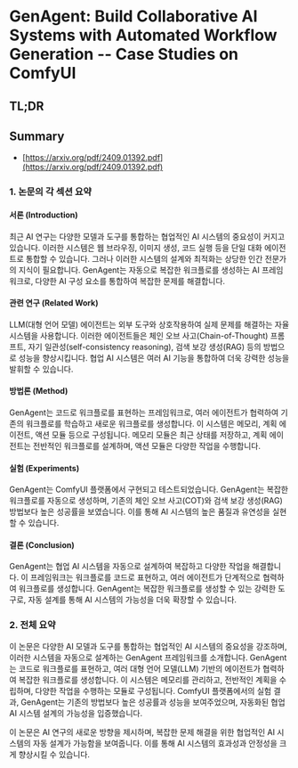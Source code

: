 # GenAgent: Build Collaborative AI Systems with Automated Workflow Generation -- Case Studies on ComfyUI
## TL;DR
## Summary
- [https://arxiv.org/pdf/2409.01392.pdf](https://arxiv.org/pdf/2409.01392.pdf)

### 1. 논문의 각 섹션 요약

#### 서론 (Introduction)
최근 AI 연구는 다양한 모델과 도구를 통합하는 협업적인 AI 시스템의 중요성이 커지고 있습니다. 이러한 시스템은 웹 브라우징, 이미지 생성, 코드 실행 등을 단일 대화 에이전트로 통합할 수 있습니다. 그러나 이러한 시스템의 설계와 최적화는 상당한 인간 전문가의 지식이 필요합니다. GenAgent는 자동으로 복잡한 워크플로를 생성하는 AI 프레임워크로, 다양한 AI 구성 요소를 통합하여 복잡한 문제를 해결합니다.

#### 관련 연구 (Related Work)
LLM(대형 언어 모델) 에이전트는 외부 도구와 상호작용하여 실제 문제를 해결하는 자율 시스템을 사용합니다. 이러한 에이전트들은 체인 오브 사고(Chain-of-Thought) 프롬프트, 자기 일관성(self-consistency reasoning), 검색 보강 생성(RAG) 등의 방법으로 성능을 향상시킵니다. 협업 AI 시스템은 여러 AI 기능을 통합하여 더욱 강력한 성능을 발휘할 수 있습니다.

#### 방법론 (Method)
GenAgent는 코드로 워크플로를 표현하는 프레임워크로, 여러 에이전트가 협력하여 기존의 워크플로를 학습하고 새로운 워크플로를 생성합니다. 이 시스템은 메모리, 계획 에이전트, 액션 모듈 등으로 구성됩니다. 메모리 모듈은 최근 상태를 저장하고, 계획 에이전트는 전반적인 워크플로를 설계하며, 액션 모듈은 다양한 작업을 수행합니다.

#### 실험 (Experiments)
GenAgent는 ComfyUI 플랫폼에서 구현되고 테스트되었습니다. GenAgent는 복잡한 워크플로를 자동으로 생성하며, 기존의 체인 오브 사고(COT)와 검색 보강 생성(RAG) 방법보다 높은 성공률을 보였습니다. 이를 통해 AI 시스템의 높은 품질과 유연성을 실현할 수 있습니다.

#### 결론 (Conclusion)
GenAgent는 협업 AI 시스템을 자동으로 설계하여 복잡하고 다양한 작업을 해결합니다. 이 프레임워크는 워크플로를 코드로 표현하고, 여러 에이전트가 단계적으로 협력하여 워크플로를 생성합니다. GenAgent는 복잡한 워크플로를 생성할 수 있는 강력한 도구로, 자동 설계를 통해 AI 시스템의 가능성을 더욱 확장할 수 있습니다.

### 2. 전체 요약

이 논문은 다양한 AI 모델과 도구를 통합하는 협업적인 AI 시스템의 중요성을 강조하며, 이러한 시스템을 자동으로 설계하는 GenAgent 프레임워크를 소개합니다. GenAgent는 코드로 워크플로를 표현하고, 여러 대형 언어 모델(LLM) 기반의 에이전트가 협력하여 복잡한 워크플로를 생성합니다. 이 시스템은 메모리를 관리하고, 전반적인 계획을 수립하며, 다양한 작업을 수행하는 모듈로 구성됩니다. ComfyUI 플랫폼에서의 실험 결과, GenAgent는 기존의 방법보다 높은 성공률과 성능을 보여주었으며, 자동화된 협업 AI 시스템 설계의 가능성을 입증했습니다.

이 논문은 AI 연구의 새로운 방향을 제시하며, 복잡한 문제 해결을 위한 협업적인 AI 시스템의 자동 설계가 가능함을 보여줍니다. 이를 통해 AI 시스템의 효과성과 안정성을 크게 향상시킬 수 있습니다.